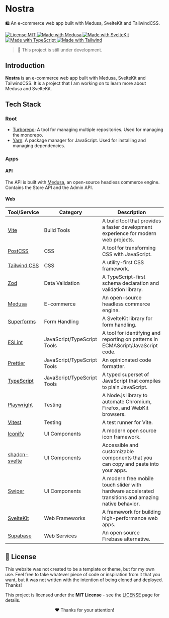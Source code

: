 # Nostra

🛍️ An e-commerce web app built with Medusa, SvelteKit and TailwindCSS.

<p align="left">
  <a href="./LICENSE" title="Show the MIT License">
    <img src="https://img.shields.io/badge/License-MIT-blue.svg?style=for-the-badge" alt="License MIT">
  </a>
  <a href="https://medusajs.com" title="Open Medusa Website">
    <img src="https://img.shields.io/badge/Medusa-000000?style=for-the-badge&logo=medusa&logoColor=FFFFFF" alt="Made with Medusa" />
  </a>
  <a href="https://kit.svelte.dev" title="Open SvelteKit Website">
    <img src="https://img.shields.io/badge/SvelteKit-4A4A55?style=for-the-badge&logo=svelte&logoColor=FF3E00" alt="Made with SvelteKit" />
  </a>
  <a href="https://www.typescriptlang.org/docs" title="Open TypeScript Website">
    <img src="https://img.shields.io/badge/TypeScript-007ACC?style=for-the-badge&logo=typescript&logoColor=white" alt="Made with TypeScript" />
  </a>
  <a href="https://tailwindcss.com" title="Open Tailwind Website">
    <img src="https://img.shields.io/badge/Tailwind-38B2AC?style=for-the-badge&logo=tailwind-css&logoColor=white" alt="Made with Tailwind" />
  </a>
</p>

> 🚧 This project is still under development.

## Introduction

**Nostra** is an e-commerce web app built with Medusa, SvelteKit and TailwindCSS. It is a project that I am working on to learn more about Medusa and SvelteKit.

## Tech Stack

### Root

- [Turborepo](https://turbo.build/): A tool for managing multiple repositories. Used for managing the monorepo.
- [Yarn](https://yarnpkg.com/): A package manager for JavaScript. Used for installing and managing dependencies.

### Apps

#### API

The API is built with [Medusa](https://medusajs.com/), an open-source headless commerce engine. Contains the Store API and the Admin API.

#### Web

| Tool/Service                                    | Category                    | Description                                                                                          |
| ----------------------------------------------- | --------------------------- | ---------------------------------------------------------------------------------------------------- |
| [Vite](https://vitejs.dev/)                     | Build Tools                 | A build tool that provides a faster development experience for modern web projects.                  |
| [PostCSS](https://postcss.org)                  | CSS                         | A tool for transforming CSS with JavaScript.                                                         |
| [Tailwind CSS](https://tailwindcss.com/)        | CSS                         | A utility-first CSS framework.                                                                       |
| [Zod](https://zod.dev/)                         | Data Validation             | A TypeScript-first schema declaration and validation library.                                        |
| [Medusa](https://medusajs.com/)                 | E-commerce                  | An open-source headless commerce engine.                                                             |
| [Superforms](https://superforms.rocks/)         | Form Handling               | A SvelteKit library for form handling.                                                               |
| [ESLint](https://eslint.org/)                   | JavaScript/TypeScript Tools | A tool for identifying and reporting on patterns in ECMAScript/JavaScript code.                      |
| [Prettier](https://prettier.io/)                | JavaScript/TypeScript Tools | An opinionated code formatter.                                                                       |
| [TypeScript](https://www.typescriptlang.org/)   | JavaScript/TypeScript Tools | A typed superset of JavaScript that compiles to plain JavaScript.                                    |
| [Playwright](https://playwright.dev/)           | Testing                     | A Node.js library to automate Chromium, Firefox, and WebKit browsers.                                |
| [Vitest](https://vitest.dev/)                   | Testing                     | A test runner for Vite.                                                                              |
| [Iconify](https://iconify.design/)              | UI Components               | A modern open source icon framework.                                                                 |
| [shadcn-svelte](https://www.shadcn-svelte.com/) | UI Components               | Accessible and customizable components that you can copy and paste into your apps.                   |
| [Swiper](https://swiperjs.com/)                 | UI Components               | A modern free mobile touch slider with hardware accelerated transitions and amazing native behavior. |
| [SvelteKit](https://kit.svelte.dev/)            | Web Frameworks              | A framework for building high-performance web apps.                                                  |
| [Supabase](https://supabase.io/)                | Web Services                | An open source Firebase alternative.                                                                 |

## 📜 License

This website was not created to be a template or theme, but for my own use. Feel free to take whatever piece of code or inspiration from it that you want, but it was not written with the intention of being cloned and deployed. Thanks!

This project is licensed under the **MIT License** - see the [LICENSE](LICENSE) page for details.

<p align="center">
 ❤️ Thanks for your attention!
</p>
